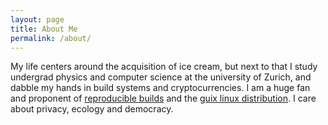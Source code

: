 ```yaml
---
layout: page
title: About Me
permalink: /about/
---
```


My life centers around the acquisition of ice cream, but next to that I study
undergrad physics and computer science at the university of Zurich, and dabble
my hands in build systems and cryptocurrencies. I am a huge fan and proponent
of [reproducible builds](https://reproducible-builds.org) and the [guix linux
distribution](http://guix.gnu.org/). I care about privacy, ecology and
democracy.

